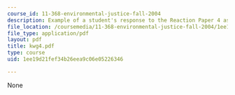 ```yaml
---
course_id: 11-368-environmental-justice-fall-2004
description: Example of a student's response to the Reaction Paper 4 assignment.
file_location: /coursemedia/11-368-environmental-justice-fall-2004/1ee19d21fef34b26eea9c06e05226346_kwg4.pdf
file_type: application/pdf
layout: pdf
title: kwg4.pdf
type: course
uid: 1ee19d21fef34b26eea9c06e05226346

---
```

None